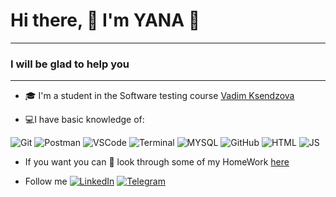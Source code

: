 # Hi there, 👋 I'm  YANA 👩
***
### I will be glad to help you
***
* 🎓 I'm a student in the Software testing course [Vadim Ksendzova](https://ksendzov.com/)

* 💻I have basic knowledge of:

![Git](https://img.shields.io/badge/-Git-000000?style=for-the-badge&logo=Git)  ![Postman](https://img.shields.io/badge/-Postman-000000?style=for-the-badge&logo=Postman&logoColor=F4A460)  ![VSCode](https://img.shields.io/badge/-VS_Code-000000?style=for-the-badge&logo=VS_Code&logoColor=ff0000) ![Terminal](https://img.shields.io/badge/-Terminal-000000?style=for-the-badge&logo=Terminal&logoColor=ffffff) ![MYSQL](https://img.shields.io/badge/-MYSQL-000000?style=for-the-badge&logo=MYSQL&logoColor=4169E1)  ![GitHub](https://img.shields.io/badge/-GitHub-000000?style=for-the-badge&logo=GitHub&logoColor=FFFFFF) ![HTML](https://img.shields.io/badge/-HTML-000000?style=for-the-badge&logo=HTML5&logoColor=ff0000) ![JS](https://img.shields.io/badge/-JS-000000?style=for-the-badge&logo=JavaScript&logoColor=FFD700)

*  If you want you can 🧐 look through some of my HomeWork  [here](https://github.com/YanetYana/HomeWork) 

* Follow me   [![LinkedIn](https://img.shields.io/badge/-LinkedIn-000000?style=for-the-badge&logo=LinkedIn&logoColor=4169E1)](https://www.linkedin.com/in/yana-bocharska/)  [![Telegram](https://img.shields.io/badge/-Telegram-000000?style=for-the-badge&logo=Telegram&logoColor=0000CD)](https://t.me/Yana_Bocharska)
